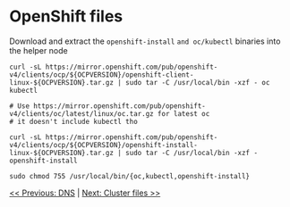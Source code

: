 # OpenShift files
Download and extract the `openshift-install` `and oc/kubectl` binaries into the helper node

```
curl -sL https://mirror.openshift.com/pub/openshift-v4/clients/ocp/${OCPVERSION}/openshift-client-linux-${OCPVERSION}.tar.gz | sudo tar -C /usr/local/bin -xzf - oc kubectl

# Use https://mirror.openshift.com/pub/openshift-v4/clients/oc/latest/linux/oc.tar.gz for latest oc
# it doesn't include kubectl tho

curl -sL https://mirror.openshift.com/pub/openshift-v4/clients/ocp/${OCPVERSION}/openshift-install-linux-${OCPVERSION}.tar.gz | sudo tar -C /usr/local/bin -xzf - openshift-install

sudo chmod 755 /usr/local/bin/{oc,kubectl,openshift-install}
```

[<< Previous: DNS](4-dns.md) | [Next: Cluster files >>](6-cluster-files.md)
